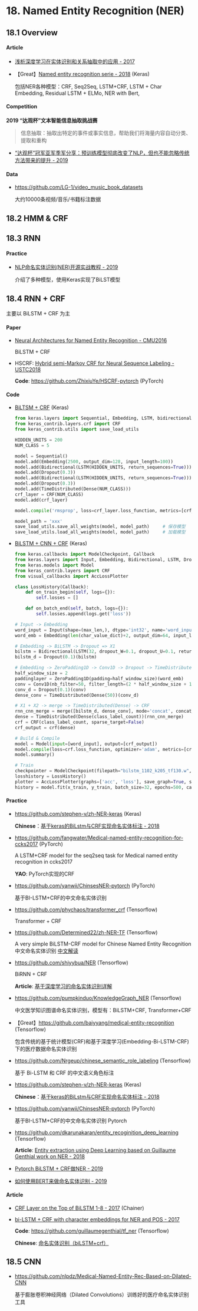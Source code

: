 

# 18. Named Entity Recognition (NER)

## 18.1 Overview

#### Article

- [浅析深度学习在实体识别和关系抽取中的应用 - 2017](https://blog.csdn.net/u013709270/article/details/78944538)

- 【Great】[Named entity recognition serie - 2018](https://www.depends-on-the-definition.com/introduction-named-entity-recognition-python/) (Keras)

    包括NER各种模型：CRF, Seq2Seq, LSTM+CRF, LSTM + Char Embedding, Residual LSTM + ELMo, NER with Bert, 

#### Competition

**2019 “达观杯”文本智能信息抽取挑战赛**

> 信息抽取：抽取出特定的事件或事实信息，帮助我们将海量内容自动分类、提取和重构

- [“达观杯”冠军亚军季军分享：预训练模型彻底改变了NLP，但也不能忽略传统方法带来的提升 - 2019](https://mp.weixin.qq.com/s?__biz=MjM5MTQzNzU2NA==&mid=2651674340&idx=2&sn=9a7b74e461a0d716ba150798f3f5f597)

#### Data

- <https://github.com/LG-1/video_music_book_datasets>

    大约10000条视频/音乐/书籍标注数据


## 18.2 HMM & CRF

## 18.3 RNN

#### Practice

- [NLP命名实体识别(NER)开源实战教程 - 2019](https://blog.csdn.net/xiaosongshine/article/details/99622170)

    介绍了多种模型，使用Keras实现了BiLST模型


## 18.4 RNN + CRF

主要以 BiLSTM + CRF 为主

#### Paper

- [Neural Architectures for Named Entity Recognition - CMU2016](https://arxiv.org/abs/1603.01360)

    BiLSTM + CRF

- HSCRF: [Hybrid semi-Markov CRF for Neural Sequence Labeling - USTC2018](https://arxiv.org/abs/1805.03838)

    **Code**: <https://github.com/ZhixiuYe/HSCRF-pytorch> (PyTorch)


#### Code

- [BiLTSM + CRF](http://www.voidcn.com/article/p-pykfinyn-bro.html) (Keras)

    ```python
    from keras.layers import Sequential, Embedding, LSTM, bidirectional, Dropout, TimeDistributed, Dense
    from keras_contrib.layers.crf import CRF
    from keras_contrib.utils import save_load_utils

    HIDDEN_UNITS = 200
    NUM_CLASS = 5
 
    model = Sequential()
    model.add(Embedding(2500, output_dim=128, input_length=100))
    model.add(Bidirectional(LSTM(HIDDEN_UNITS, return_sequences=True)))
    model.add(Dropout(0.3))
    model.add(Bidirectional(LSTM(HIDDEN_UNITS, return_sequences=True)))
    model.add(Dropout(0.3))
    model.add(TimeDistributed(Dense(NUM_CLASS)))
    crf_layer = CRF(NUM_CLASS)
    model.add(crf_layer)

    model.compile('rmsprop', loss=crf_layer.loss_function, metrics=[crf_layer.accuracy])

    model_path = 'xxx'
    save_load_utils.save_all_weights(model, model_path)     # 保存模型
    save_load_utils.load_all_weights(model, model_path)     # 加载模型
    ```

- [BiLSTM + CNN + CRF](https://blog.csdn.net/xinfeng2005/article/details/78485748) (Keras)

    ```python
    from keras.callbacks import ModelCheckpoint, Callback
    from keras.layers import Input, Embedding, Bidirectional, LSTM, Dropout, ZeroPadding1D, Conv1D, TimeDistributed, Dense
    from keras.models import Model
    from keras_contrib.layers import CRF
    from visual_callbacks import AccLossPlotter

    class LossHistory(Callback):
        def on_train_begin(self, logs={}):
            self.losses = []

        def on_batch_end(self, batch, logs={}):
            self.losses.append(logs.get('loss'))

    # Input -> Embedding
    word_input = Input(shape=(max_len,), dtype='int32', name='word_input')
    word_emb = Embedding(len(char_value_dict)+2, output_dim=64, input_length=max_len, dropout=0.2, name='word_emb')(word_input)

    # Embedding -> BiLSTM -> Dropout => X1
    bilstm = Bidirectional(LSTM(32, dropout_W=0.1, dropout_U=0.1, return_sequences=True))(word_emb)
    bilstm_d = Dropout(0.1)(bilstm)

    # Embedding -> ZeroPadding1D -> Conv1D -> Dropout -> TimeDistributed(Dense) => X2
    half_window_size = 2
    paddinglayer = ZeroPadding1D(padding=half_window_size)(word_emb)
    conv = Conv1D(nb_filter=50, filter_length=(2 * half_window_size + 1), border_mode='valid')(paddinglayer)
    conv_d = Dropout(0.1)(conv)
    dense_conv = TimeDistributed(Dense(50))(conv_d)

    # X1 + X2 -> merge -> TimeDistributed(Dense) -> CRF
    rnn_cnn_merge = merge([bilstm_d, dense_conv], mode='concat', concat_axis=2)     # merge??? concatenate?
    dense = TimeDistributed(Dense(class_label_count))(rnn_cnn_merge)
    crf = CRF(class_label_count, sparse_target=False)
    crf_output = crf(dense)

    # Build & Compile
    model = Model(input=[word_input], output=[crf_output])
    model.compile(loss=crf.loss_function, optimizer='adam', metrics=[crf.accuracy])
    model.summary()

    # Train
    checkpointer = ModelCheckpoint(filepath="bilstm_1102_k205_tf130.w", verbose=0, save_best_only=True, save_weights_only=True)
    losshistory = LossHistory()
    plotter = AccLossPlotter(graphs=['acc', 'loss'], save_graph=True, save_graph_path=sys.path[0])
    history = model.fit(x_train, y_train, batch_size=32, epochs=500, callbacks=[checkpointer, losshistory, plotter], verbose=1, validation_split=0.1)
    ```

#### Practice

- <https://github.com/stephen-v/zh-NER-keras> (Keras)

    **Chinese**：[基于keras的BiLstm与CRF实现命名实体标注 - 2018](https://www.cnblogs.com/vipyoumay/p/ner-chinese-keras.html)

- <https://github.com/fangwater/Medical-named-entity-recognition-for-ccks2017> (PyTorch)

    A LSTM+CRF model for the seq2seq task for Medical named entity recognition in ccks2017

    **YAO**: PyTorch实现的CRF

- <https://github.com/yanwii/ChinsesNER-pytorch> (PyTorch)

    基于BI-LSTM+CRF的中文命名实体识别

- <https://github.com/phychaos/transformer_crf> (Tensorflow)

    Transformer + CRF

- <https://github.com/Determined22/zh-NER-TF> (Tensorflow)

    A very simple BiLSTM-CRF model for Chinese Named Entity Recognition 中文命名实体识别  [中文解读](https://blog.csdn.net/liangjiubujiu/article/details/79674606)
    
- <https://github.com/shiyybua/NER> (Tensorflow)

    BiRNN + CRF

    **Article**: [基于深度学习的命名实体识别详解](https://zhuanlan.zhihu.com/p/29412214)

- <https://github.com/pumpkinduo/KnowledgeGraph_NER> (Tensorflow)

    中文医学知识图谱命名实体识别，模型有：BiLSTM+CRF, Transformer+CRF

- 【Great】<https://github.com/baiyyang/medical-entity-recognition> (Tensorflow)

    包含传统的基于统计模型(CRF)和基于深度学习(Embedding-Bi-LSTM-CRF)下的医疗数据命名实体识别

- <https://github.com/Nrgeup/chinese_semantic_role_labeling> (Tensorflow)

    基于 Bi-LSTM 和 CRF 的中文语义角色标注

- <https://github.com/stephen-v/zh-NER-keras> (Keras)

    **Chinese**：[基于keras的BiLstm与CRF实现命名实体标注 - 2018](https://www.cnblogs.com/vipyoumay/p/ner-chinese-keras.html)

- <https://github.com/yanwii/ChinsesNER-pytorch> (PyTorch)

    基于BI-LSTM+CRF的中文命名实体识别 Pytorch

- <https://github.com/dkarunakaran/entity_recoginition_deep_learning> (Tensorflow)

    **Article**: [Entity extraction using Deep Learning based on Guillaume Genthial work on NER - 2018](https://medium.com/intro-to-artificial-intelligence/entity-extraction-using-deep-learning-8014acac6bb8)

- [Pytorch BiLSTM + CRF做NER - 2019](https://zhuanlan.zhihu.com/p/59845590)

- [如何使用BERT来做命名实体识别 - 2019](https://mp.weixin.qq.com/s?__biz=MzI4MDYzNzg4Mw==&mid=2247490099&idx=3&sn=8416ee9aeb0453e0b1de67abb057f0a0)


#### Article

- [CRF Layer on the Top of BiLSTM 1-8 - 2017](https://github.com/createmomo/CRF-Layer-on-the-Top-of-BiLSTM) (Chainer)

- [bi-LSTM + CRF with character embeddings for NER and POS - 2017](https://guillaumegenthial.github.io/sequence-tagging-with-tensorflow.html)
    
    **Code**: <https://github.com/guillaumegenthial/tf_ner> (Tensorflow)

    **Chinese**: [命名实体识别（biLSTM+crf）](https://blog.csdn.net/xxzhix/article/details/81514040)


## 18.5 CNN

- <https://github.com/nlpdz/Medical-Named-Entity-Rec-Based-on-Dilated-CNN>

    基于膨胀卷积神经网络（Dilated Convolutions）训练好的医疗命名实体识别工具